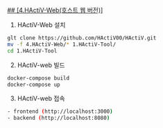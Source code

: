 [  ## [4.HActiV-Web(호스트 웹 버전)]](https://github.com/HActiV00/HActiV/tree/main/HActiV-Web)

  1. HActiV-Web 설치
  ```bash
  glt clone https://github.com/HActiV00/HActiV.git
  mv -f 4.HActiV-Web/* 1.HActiV-Tool/
  cd 1.HActiV-Tool  
  ```

  2. HActiV-web 빌드
  ```bash
  docker-compose build
  docker-compose up
  ```

  3. HActiV-web 접속
  ```bash
  - frontend (http://localhost:3000)
  - backend (http://localhost:8080)
  ```
